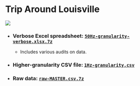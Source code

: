 # Trip Around Louisville

![](https://raw.githubusercontent.com/nolanholden/geovis/master/docs/flights/trip-around-louisville/map-small.png)

+ ### Verbose Excel spreadsheet: [`50Hz-granularity-verbose.xlsx.7z`](https://drive.google.com/open?id=0B4XkwE_QZyaIQU5fcU9GUERJY1E)
  + Includes various audits on data.

+ ### Higher-granularity CSV file: [`1Hz-granularity.csv`](https://raw.githubusercontent.com/nolanholden/geovis/65569109543ab1a6ba48e681cc554c228786dc6a/docs/flights/trip-around-louisville/1Hz-granularity.csv)

+ ### Raw data: [`raw-MASTER.csv.7z`](https://drive.google.com/open?id=0B4XkwE_QZyaINFF1cmVfNEtzRGM)
